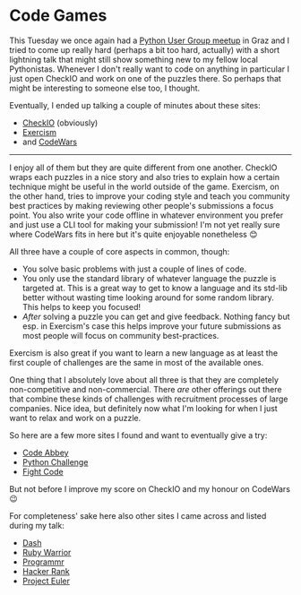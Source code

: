 # Code Games

This Tuesday we once again had a
[Python User Group meetup](https://pygraz.org/meetups/2015-08-04) in Graz and I
tried to come up really hard (perhaps a bit too hard, actually) with a short
lightning talk that might still show something new to my fellow local
Pythonistas. Whenever I don't really want to code on anything in particular I
just open CheckIO and work on one of the puzzles there. So perhaps that might be
interesting to someone else too, I thought.

Eventually, I ended up talking a couple of minutes about these sites:

* [CheckIO](http://www.checkio.org/) (obviously)
* [Exercism](http://exercism.io/)
* and [CodeWars](http://www.codewars.com/)

--------------

I enjoy all of them but they are quite different from one another. CheckIO wraps
each puzzles in a nice story and also tries to explain how a certain technique
might be useful in the world outside of the game. Exercism, on the other hand,
tries to improve your coding style and teach you community best practices by
making reviewing other people's submissions a focus point. You also write your
code offline in whatever environment you prefer and just use a CLI tool for
making your submission!  I'm not yet really sure where CodeWars fits in here but
it's quite enjoyable nonetheless 😊

All three have a couple of core aspects in common, though:

* You solve basic problems with just a couple of lines of code.
* You only use the standard library of whatever language the puzzle is targeted
  at. This is a great way to get to know a language and its std-lib better
  without wasting time looking around for some random library. This helps to
  keep you focused!
* *After* solving a puzzle you can get and give feedback. Nothing fancy but
  esp. in Exercism's case this helps improve your future submissions as most
  people will focus on community best-practices.

Exercism is also great if you want to learn a new language as at least the first
couple of challenges are the same in most of the available ones.

One thing that I absolutely love about all three is that they are completely
non-competitive and non-commercial. There *are* other offerings out there that
combine these kinds of challenges with recruitment processes of large
companies. Nice idea, but definitely now what I'm looking for when I just want
to relax and work on a puzzle.

So here are a few more sites I found and want to eventually give a try:

* [Code Abbey](http://www.codeabbey.com/)
* [Python Challenge](http://www.pythonchallenge.com/)
* [Fight Code](http://fightcodegame.com/)

But not before I improve my score on CheckIO and my honour on CodeWars 😉

For completeness' sake here also other sites I came across and listed during my
talk:

* [Dash](https://dash.generalassemb.ly/)
* [Ruby Warrior](https://www.bloc.io/ruby-warrior#/)
* [Programmr](http://www.programmr.com/)
* [Hacker Rank](https://www.hackerrank.com/)
* [Project Euler](https://projecteuler.net/)
